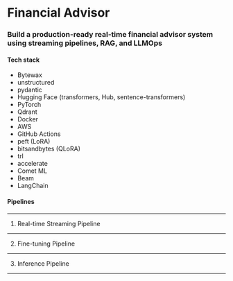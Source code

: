 # Financial Advisor

### Build a production-ready real-time financial advisor system using streaming pipelines, RAG, and LLMOps

#### Tech stack
  - Bytewax
  - unstructured
  - pydantic
  - Hugging Face (transformers, Hub, sentence-transformers)
  - PyTorch
  - Qdrant
  - Docker
  - AWS
  - GitHub Actions
  - peft (LoRA)
  - bitsandbytes (QLoRA)
  - trl
  - accelerate
  - Comet ML
  - Beam
  - LangChain


#### Pipelines
---

1. Real-time Streaming Pipeline
----
2. Fine-tuning Pipeline
----
3. Inference Pipeline
----
